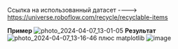 Ссылка на использованный датасет ----> https://universe.roboflow.com/recycle/recyclable-items

**Пример** 
![photo_2024-04-07_13-01-05](https://github.com/ttekcor/yolov8/assets/85117608/7f7eec53-59c8-437c-ba9d-77fc05992c09)
**Результат** 
![photo_2024-04-07_13-16-46](https://github.com/ttekcor/yolov8/assets/85117608/eb3624d4-bad7-4339-a0fa-f42054df0507)
плюс matplotlib
![image](https://github.com/ttekcor/yolov8/assets/85117608/c2d62e86-b971-404a-b83d-8d5818f4554d)

